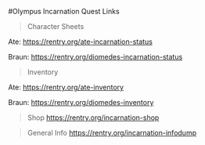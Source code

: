#Olympus Incarnation Quest Links

>Character Sheets

Ate:
https://rentry.org/ate-incarnation-status

Braun:
https://rentry.org/diomedes-incarnation-status

>Inventory

Ate:
https://rentry.org/ate-inventory

Braun:
https://rentry.org/diomedes-inventory

>Shop
https://rentry.org/incarnation-shop

>General Info
https://rentry.org/incarnation-infodump